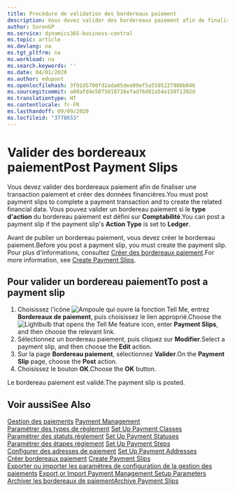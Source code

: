 ```yaml
---
title: Procédure de validation des bordereaux paiement
description: Vous devez valider des bordereaux paiement afin de finaliser une transaction paiement et créer des données financières. Vous pouvez valider un bordereau paiement si le type d'action du bordereau paiement est défini sur Comptabilité.
author: SorenGP
ms.service: dynamics365-business-central
ms.topic: article
ms.devlang: na
ms.tgt_pltfrm: na
ms.workload: na
ms.search.keywords: ''
ms.date: 04/01/2020
ms.author: edupont
ms.openlocfilehash: 3f91d5700fd2ada05dea99ef5a5595227980b046
ms.sourcegitcommit: a80afd4e5075018716efad76d82a54e158f1392d
ms.translationtype: HT
ms.contentlocale: fr-FR
ms.lasthandoff: 09/09/2020
ms.locfileid: "3778653"
---
```

# <a name="post-payment-slips"></a><span data-ttu-id="31af5-104">Valider des bordereaux paiement</span><span class="sxs-lookup"><span data-stu-id="31af5-104">Post Payment Slips</span></span>
<span data-ttu-id="31af5-105">Vous devez valider des bordereaux paiement afin de finaliser une transaction paiement et créer des données financières.</span><span class="sxs-lookup"><span data-stu-id="31af5-105">You must post payment slips to complete a payment transaction and to create the related financial data.</span></span> <span data-ttu-id="31af5-106">Vous pouvez valider un bordereau paiement si le **type d'action** du bordereau paiement est défini sur **Comptabilité**.</span><span class="sxs-lookup"><span data-stu-id="31af5-106">You can post a payment slip if the payment slip's **Action Type** is set to **Ledger**.</span></span>  

<span data-ttu-id="31af5-107">Avant de publier un bordereau paiement, vous devez créer le bordereau paiement.</span><span class="sxs-lookup"><span data-stu-id="31af5-107">Before you post a payment slip, you must create the payment slip.</span></span> <span data-ttu-id="31af5-108">Pour plus d'informations, consultez [Créer des bordereaux paiement](how-to-create-payment-slips.md).</span><span class="sxs-lookup"><span data-stu-id="31af5-108">For more information, see [Create Payment Slips](how-to-create-payment-slips.md).</span></span>  

## <a name="to-post-a-payment-slip"></a><span data-ttu-id="31af5-109">Pour valider un bordereau paiement</span><span class="sxs-lookup"><span data-stu-id="31af5-109">To post a payment slip</span></span>  

1.  <span data-ttu-id="31af5-110">Choisissez l'icône ![Ampoule qui ouvre la fonction Tell Me](../../media/ui-search/search_small.png "Dites-moi ce que vous voulez faire"), entrez **Bordereaux de paiement**, puis choisissez le lien approprié.</span><span class="sxs-lookup"><span data-stu-id="31af5-110">Choose the ![Lightbulb that opens the Tell Me feature](../../media/ui-search/search_small.png "Tell me what you want to do") icon, enter **Payment Slips**, and then choose the relevant link.</span></span>  
2.  <span data-ttu-id="31af5-111">Sélectionnez un bordereau paiement, puis cliquez sur **Modifier**.</span><span class="sxs-lookup"><span data-stu-id="31af5-111">Select a payment slip, and then choose the **Edit** action.</span></span>  
3.  <span data-ttu-id="31af5-112">Sur la page **Bordereau paiement**, sélectionnez **Valider**.</span><span class="sxs-lookup"><span data-stu-id="31af5-112">On the **Payment Slip** page, choose the **Post** action.</span></span>  
4.  <span data-ttu-id="31af5-113">Choisissez le bouton **OK**.</span><span class="sxs-lookup"><span data-stu-id="31af5-113">Choose the **OK** button.</span></span>  

<span data-ttu-id="31af5-114">Le bordereau paiement est validé.</span><span class="sxs-lookup"><span data-stu-id="31af5-114">The payment slip is posted.</span></span>  

## <a name="see-also"></a><span data-ttu-id="31af5-115">Voir aussi</span><span class="sxs-lookup"><span data-stu-id="31af5-115">See Also</span></span>  
 <span data-ttu-id="31af5-116">[Gestion des paiements](payment-management.md) </span><span class="sxs-lookup"><span data-stu-id="31af5-116">[Payment Management](payment-management.md) </span></span>  
 <span data-ttu-id="31af5-117">[Paramétrer des types de règlement](how-to-set-up-payment-classes.md) </span><span class="sxs-lookup"><span data-stu-id="31af5-117">[Set Up Payment Classes](how-to-set-up-payment-classes.md) </span></span>  
 <span data-ttu-id="31af5-118">[Paramétrer des statuts règlement](how-to-set-up-payment-statuses.md) </span><span class="sxs-lookup"><span data-stu-id="31af5-118">[Set Up Payment Statuses](how-to-set-up-payment-statuses.md) </span></span>  
 <span data-ttu-id="31af5-119">[Paramétrer des étapes règlement](how-to-set-up-payment-steps.md) </span><span class="sxs-lookup"><span data-stu-id="31af5-119">[Set Up Payment Steps](how-to-set-up-payment-steps.md) </span></span>  
 <span data-ttu-id="31af5-120">[Configurer des adresses de paiement](how-to-set-up-payment-addresses.md) </span><span class="sxs-lookup"><span data-stu-id="31af5-120">[Set Up Payment Addresses](how-to-set-up-payment-addresses.md) </span></span>  
 <span data-ttu-id="31af5-121">[Créer bordereaux paiement](how-to-create-payment-slips.md) </span><span class="sxs-lookup"><span data-stu-id="31af5-121">[Create Payment Slips](how-to-create-payment-slips.md) </span></span>  
 <span data-ttu-id="31af5-122">[Exporter ou importer les paramètres de configuration de la gestion des paiements](how-to-export-or-import-payment-management-setup-parameters.md) </span><span class="sxs-lookup"><span data-stu-id="31af5-122">[Export or Import Payment Management Setup Parameters](how-to-export-or-import-payment-management-setup-parameters.md) </span></span>  
 [<span data-ttu-id="31af5-123">Archiver les bordereaux de paiement</span><span class="sxs-lookup"><span data-stu-id="31af5-123">Archive Payment Slips</span></span>](how-to-archive-payment-slips.md)
